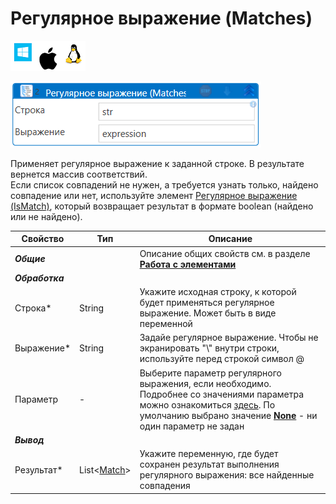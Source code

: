 # Регулярное выражение (Matches)

![](<../../../../.gitbook/assets/image (100) (1) (1) (1) (1) (1) (1) (10) (213).png>)

![](<../../../../.gitbook/assets/Рег выражение(массив).png>)

Применяет регулярное выражение к заданной строке. В результате вернется массив соответствий.\
Если список совпадений не нужен, а требуется узнать только, найдено совпадение или нет, используйте элемент [Регулярное выражение (IsMatch)](https://docs.primo-rpa.ru/primo-rpa/g_elements/osnovnye-elementy/els_data/els_data_strings/el_regex), который возвращает результат в формате boolean (найдено или не найдено).

| Свойство    | Тип     | Описание                                   |
| ----------- | ------- | ------------------------------------------ |
| ***Общие*** |   | Описание общих свойств см. в разделе [**Работа с элементами**](https://docs.primo-rpa.ru/primo-rpa/primo-studio/process/elements) |  
| ***Обработка*** |   |    | 
| Строка\*    | String  | Укажите исходная строку, к которой будет применяться регулярное выражение. Может быть в виде переменной |
| Выражение\* | String  | Задайе регулярное выражение. Чтобы не экранировать "\\" внутри строки, используйте перед строкой символ @ |
| Параметр    | -       | Выберите параметр регулярного выражения, если необходимо. Подробнее со значениями параметра можно ознакомиться [здесь](https://learn.microsoft.com/ru-ru/dotnet/standard/base-types/regular-expression-options). По умолчанию выбрано значение [**None**](https://learn.microsoft.com/ru-ru/dotnet/standard/base-types/regular-expression-options#default-options) - ни один параметр не задан   |
| ***Вывод*** |   |    | 
| Результат\* | List\<[Match](https://learn.microsoft.com/ru-ru/dotnet/api/system.text.regularexpressions.match?view=net-6.0)\> | Укажите переменную, где будет сохранен результат выполнения регулярного выражения: все найденные совпадения |



